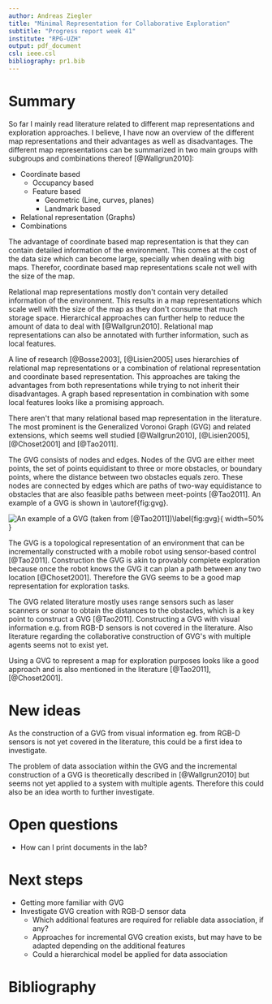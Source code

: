 ```yaml
---
author: Andreas Ziegler
title: "Minimal Representation for Collaborative Exploration"
subtitle: "Progress report week 41"
institute: "RPG-UZH"
output: pdf_document
csl: ieee.csl
bibliography: pr1.bib
---
```


# Summary
So far I mainly read literature related to different map representations and exploration approaches. I believe, I have now an overview of the different map representations and their advantages as well as disadvantages. The different map representations can be summarized in two main groups with subgroups and combinations thereof [@Wallgrun2010]:

* Coordinate based
    * Occupancy based 
    * Feature based
        * Geometric (Line, curves, planes)
        * Landmark based
* Relational representation (Graphs)
* Combinations

The advantage of coordinate based map representation is that they can contain detailed information of the environment. This comes at the cost of the data size which can become large, specially when dealing with big maps. Therefor, coordinate based map representations scale not well with the size of the map.

Relational map representations mostly don't contain very detailed information of the environment. This results in a map representations which scale well with the size of the map as they don't consume that much storage space. Hierarchical approaches can further help to reduce the amount of data to deal with [@Wallgrun2010]. Relational map representations can also be annotated with further information, such as local features.

A line of research [@Bosse2003], [@Lisien2005] uses hierarchies of relational map representations or a combination of relational representation and coordinate based representation. This approaches are taking the advantages from both representations while trying to not inherit their disadvantages. A graph based representation in combination with some local features looks like a promising approach.

There aren't that many relational based map representation in the literature. The most prominent is the Generalized Voronoi Graph (GVG) and related extensions, which seems well studied [@Wallgrun2010], [@Lisien2005], [@Choset2001] and [@Tao2011].

The GVG consists of nodes and edges. Nodes of the GVG are either meet points, the set of points equidistant to three or more obstacles, or boundary points, where the distance between two obstacles equals zero. These nodes are connected by edges which are paths of two-way equidistance to obstacles that are also feasible paths between meet-points [@Tao2011]. An example of a GVG is shown in \autoref{fig:gvg}.

![An example of a GVG (taken from [@Tao2011])\label{fig:gvg}](GVG.png){ width=50% }

The GVG is a topological representation of an environment that can be incrementally constructed with a mobile robot using sensor-based control [@Tao2011]. Construction the GVG is akin to provably complete exploration because once the robot knows the GVG it can plan a path between any two location [@Choset2001]. Therefore the GVG seems to be a good map representation for exploration tasks.

The GVG related literature mostly uses range sensors such as laser scanners or sonar to obtain the distances to the obstacles, which is a key point to construct a GVG [@Tao2011]. Constructing a GVG with visual information e.g. from RGB-D sensors is not covered in the literature. Also literature regarding the collaborative construction of GVG's with multiple agents seems not to exist yet.

Using a GVG to represent a map for exploration purposes looks like a good approach and is also mentioned in the literature [@Tao2011], [@Choset2001].

# New ideas
As the construction of a GVG from visual information eg. from RGB-D sensors is not yet covered in the literature, this could be a first idea to investigate.

The problem of data association within the GVG and the incremental construction of a GVG is theoretically described in [@Wallgrun2010] but seems not yet applied to a system with multiple agents. Therefore this could also be an idea worth to further investigate.

# Open questions
* How can I print documents in the lab?

# Next steps
* Getting more familiar with GVG
* Investigate GVG creation with RGB-D sensor data
    * Which additional features are required for reliable data association, if any?
    * Approaches for incremental GVG creation exists, but may have to be adapted depending on the additional features
    * Could a hierarchical model be applied for data association

# Bibliography
